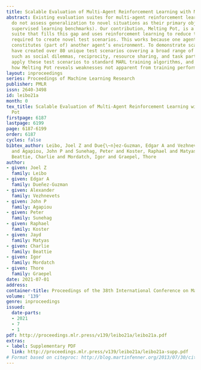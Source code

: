 ```yaml
---
title: Scalable Evaluation of Multi-Agent Reinforcement Learning with Melting Pot
abstract: Existing evaluation suites for multi-agent reinforcement learning (MARL)
  do not assess generalization to novel situations as their primary objective (unlike
  supervised learning benchmarks). Our contribution, Melting Pot, is a MARL evaluation
  suite that fills this gap and uses reinforcement learning to reduce the human labor
  required to create novel test scenarios. This works because one agent’s behavior
  constitutes (part of) another agent’s environment. To demonstrate scalability, we
  have created over 80 unique test scenarios covering a broad range of research topics
  such as social dilemmas, reciprocity, resource sharing, and task partitioning. We
  apply these test scenarios to standard MARL training algorithms, and demonstrate
  how Melting Pot reveals weaknesses not apparent from training performance alone.
layout: inproceedings
series: Proceedings of Machine Learning Research
publisher: PMLR
issn: 2640-3498
id: leibo21a
month: 0
tex_title: Scalable Evaluation of Multi-Agent Reinforcement Learning with Melting
  Pot
firstpage: 6187
lastpage: 6199
page: 6187-6199
order: 6187
cycles: false
bibtex_author: Leibo, Joel Z and Due{\~n}ez-Guzman, Edgar A and Vezhnevets, Alexander
  and Agapiou, John P and Sunehag, Peter and Koster, Raphael and Matyas, Jayd and
  Beattie, Charlie and Mordatch, Igor and Graepel, Thore
author:
- given: Joel Z
  family: Leibo
- given: Edgar A
  family: Dueñez-Guzman
- given: Alexander
  family: Vezhnevets
- given: John P
  family: Agapiou
- given: Peter
  family: Sunehag
- given: Raphael
  family: Koster
- given: Jayd
  family: Matyas
- given: Charlie
  family: Beattie
- given: Igor
  family: Mordatch
- given: Thore
  family: Graepel
date: 2021-07-01
address:
container-title: Proceedings of the 38th International Conference on Machine Learning
volume: '139'
genre: inproceedings
issued:
  date-parts:
  - 2021
  - 7
  - 1
pdf: http://proceedings.mlr.press/v139/leibo21a/leibo21a.pdf
extras:
- label: Supplementary PDF
  link: http://proceedings.mlr.press/v139/leibo21a/leibo21a-supp.pdf
# Format based on citeproc: http://blog.martinfenner.org/2013/07/30/citeproc-yaml-for-bibliographies/
---
```

